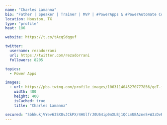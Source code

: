 ```yaml
---
name: "Charles Lamanna"
bio: "Father | Speaker | Trainer | MVP | #PowerApps & #PowerAutomate Community Super User | YouTuber Right-pointing triangle http://youtube.com/c/rezadorrani | Learn - Share - Clockwise rightwards and leftwards open circle arrows"
location: Houston, TX
type: "profile"
heat: 186

website: https://t.co/tAcqSdqguf

twitter:
  username: rezadorrani
  url: https://twitter.com/rezadorrani
  followers: 8205

topics:
  - Power Apps

images:
  - url: https://pbs.twimg.com/profile_images/1063114045270777856/qeT-jpWr_400x400.jpg
    width: 400
    height: 400
    isCached: true
    title: "Charles Lamanna"

secured: "SbhkukjVYev63SX8vJCkPX/4HUlfrJ0U64ip0mXLBj1QCLmUBAzneS+W3zDvPWyZB25VsWrzE/Q6GbOXBeH2vmpondNLjM1sWLosw7Zyyn5186ZumIHSJzBwWiLMECsU6wVyWht45R+Ve4xlJGpJ90BuPQIx0tlldZlGHJItzRJkeUF+DJYpED5/dPa0MOk0zTCQRlTzjvN3W/lOlVYEbqZ41RrF8jb/79tHVw+0TLab3ijrCtXcbbBGU/kQR8jby78Zm97nzYqIv9t8Q1eHPbPcT4j85oSRqo94tlTEY/HS6SDhqcbaQabD5/uLM7zMSNthXa7XwdVZP9BaY8suZhTDo6E+QptyxhFZglG3602jjpC8sDAgtH/p8Yo3LsV5T3ltxNB6CNDkzxdufTDWd7j6s3nVg58XUW5PdaKL5ew=;imTk77Eak2ULxlBDf2Lo6A=="
---
```


